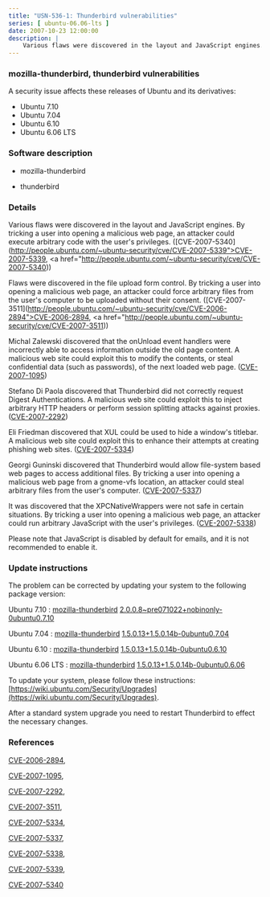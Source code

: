 ```yaml
---
title: "USN-536-1: Thunderbird vulnerabilities"
series: [ ubuntu-06.06-lts ]
date: 2007-10-23 12:00:00
description: |
    Various flaws were discovered in the layout and JavaScript engines. By tricking a user into opening a malicious web page, an attacker could execute arbitrary code with the user&#39;s privileges. ([CVE-2007-5340](http://people.ubuntu.com/~ubuntu-security/cve/CVE-2007-5339">CVE-2007-5339</a>, <a href="http://people.ubuntu.com/~ubuntu-security/cve/CVE-2007-5340))
--- 
```

 
### mozilla-thunderbird, thunderbird vulnerabilities

A security issue affects these releases of Ubuntu and its derivatives:

* Ubuntu 7.10
* Ubuntu 7.04
* Ubuntu 6.10
* Ubuntu 6.06 LTS

### Software description

* mozilla-thunderbird 

* thunderbird 

### Details

Various flaws were discovered in the layout and JavaScript engines. By tricking a user into opening a malicious web page, an attacker could execute arbitrary code with the user&#39;s privileges. ([CVE-2007-5340](http://people.ubuntu.com/~ubuntu-security/cve/CVE-2007-5339">CVE-2007-5339</a>, <a href="http://people.ubuntu.com/~ubuntu-security/cve/CVE-2007-5340))

Flaws were discovered in the file upload form control. By tricking a user into opening a malicious web page, an attacker could force arbitrary files from the user&#39;s computer to be uploaded without their consent. ([CVE-2007-3511](http://people.ubuntu.com/~ubuntu-security/cve/CVE-2006-2894">CVE-2006-2894</a>, <a href="http://people.ubuntu.com/~ubuntu-security/cve/CVE-2007-3511))

Michal Zalewski discovered that the onUnload event handlers were incorrectly able to access information outside the old page content. A malicious web site could exploit this to modify the contents, or steal confidential data (such as passwords), of the next loaded web page. ([CVE-2007-1095](http://people.ubuntu.com/~ubuntu-security/cve/CVE-2007-1095))

Stefano Di Paola discovered that Thunderbird did not correctly request Digest Authentications. A malicious web site could exploit this to inject arbitrary HTTP headers or perform session splitting attacks against proxies. ([CVE-2007-2292](http://people.ubuntu.com/~ubuntu-security/cve/CVE-2007-2292))

Eli Friedman discovered that XUL could be used to hide a window&#39;s titlebar. A malicious web site could exploit this to enhance their attempts at creating phishing web sites. ([CVE-2007-5334](http://people.ubuntu.com/~ubuntu-security/cve/CVE-2007-5334))

Georgi Guninski discovered that Thunderbird would allow file-system based web pages to access additional files. By tricking a user into opening a malicious web page from a gnome-vfs location, an attacker could steal arbitrary files from the user&#39;s computer. ([CVE-2007-5337](http://people.ubuntu.com/~ubuntu-security/cve/CVE-2007-5337))

It was discovered that the XPCNativeWrappers were not safe in certain situations. By tricking a user into opening a malicious web page, an attacker could run arbitrary JavaScript with the user&#39;s privileges. ([CVE-2007-5338](http://people.ubuntu.com/~ubuntu-security/cve/CVE-2007-5338))

Please note that JavaScript is disabled by default for emails, and it is not recommended to enable it. 

### Update instructions

The problem can be corrected by updating your system to the following package version:

Ubuntu 7.10
 : [mozilla-thunderbird](https://launchpad.net/ubuntu/+source/thunderbird) <span> [2.0.0.8~pre071022+nobinonly-0ubuntu0.7.10](https://launchpad.net/ubuntu/+source/thunderbird/2.0.0.8~pre071022+nobinonly-0ubuntu0.7.10) </span> 

Ubuntu 7.04
 : [mozilla-thunderbird](https://launchpad.net/ubuntu/+source/mozilla-thunderbird) <span> [1.5.0.13+1.5.0.14b-0ubuntu0.7.04](https://launchpad.net/ubuntu/+source/mozilla-thunderbird/1.5.0.13+1.5.0.14b-0ubuntu0.7.04) </span> 

Ubuntu 6.10
 : [mozilla-thunderbird](https://launchpad.net/ubuntu/+source/mozilla-thunderbird) <span> [1.5.0.13+1.5.0.14b-0ubuntu0.6.10](https://launchpad.net/ubuntu/+source/mozilla-thunderbird/1.5.0.13+1.5.0.14b-0ubuntu0.6.10) </span> 

Ubuntu 6.06 LTS
 : [mozilla-thunderbird](https://launchpad.net/ubuntu/+source/mozilla-thunderbird) <span> [1.5.0.13+1.5.0.14b-0ubuntu0.6.06](https://launchpad.net/ubuntu/+source/mozilla-thunderbird/1.5.0.13+1.5.0.14b-0ubuntu0.6.06) </span> 

To update your system, please follow these instructions: [https://wiki.ubuntu.com/Security/Upgrades](https://wiki.ubuntu.com/Security/Upgrades).

After a standard system upgrade you need to restart Thunderbird to effect the necessary changes. 

### References

 [CVE-2006-2894](http://people.ubuntu.com/~ubuntu-security/cve/CVE-2006-2894), 

 [CVE-2007-1095](http://people.ubuntu.com/~ubuntu-security/cve/CVE-2007-1095), 

 [CVE-2007-2292](http://people.ubuntu.com/~ubuntu-security/cve/CVE-2007-2292), 

 [CVE-2007-3511](http://people.ubuntu.com/~ubuntu-security/cve/CVE-2007-3511), 

 [CVE-2007-5334](http://people.ubuntu.com/~ubuntu-security/cve/CVE-2007-5334), 

 [CVE-2007-5337](http://people.ubuntu.com/~ubuntu-security/cve/CVE-2007-5337), 

 [CVE-2007-5338](http://people.ubuntu.com/~ubuntu-security/cve/CVE-2007-5338), 

 [CVE-2007-5339](http://people.ubuntu.com/~ubuntu-security/cve/CVE-2007-5339), 

 [CVE-2007-5340](http://people.ubuntu.com/~ubuntu-security/cve/CVE-2007-5340)
 
